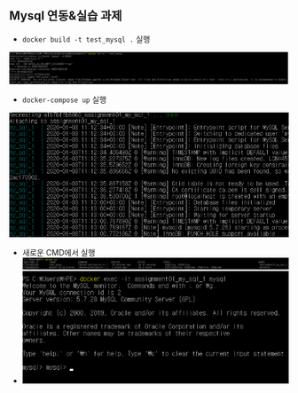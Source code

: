 ## Mysql 연동&실습 과제

- `docker build -t test_mysql .` 실행

![image-20200103201533740](images/image-20200103201533740.png)

- `docker-compose up` 실행

![image-20200103201631407](images/image-20200103201631407.png)

- 새로운 CMD에서 실행![image-20200103201702064](images/image-20200103201702064.png)
- ![image-20200103201722284](images/image-20200103201722284.png)


